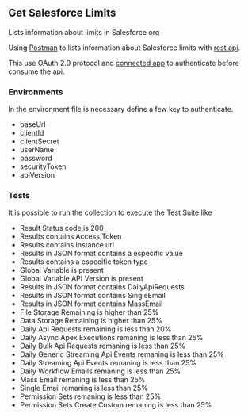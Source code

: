 ## Get Salesforce Limits

Lists information about limits in Salesforce org

Using [Postman](https://www.getpostman.com/) to lists information about Salesforce limits with [rest api](https://cnt.prd.itau/blogs/8d942221-ab88-4f33-86ba-1fa88a0229b6/entry/Rest_API).
 
 This use OAuth 2.0 protocol and [connected app](https://help.salesforce.com/articleView?id=connected_app_overview.htm&type=5) to authenticate before consume the api.


### Environments

 In the environment file is necessary define a few key to authenticate.

 * baseUrl
 * clientId
 * clientSecret
 * userName
 * password
 * securityToken
 * apiVersion


### Tests

 It is possible to run the collection to execute the Test Suite like

 * Result Status code is 200
 * Results contains Access Token
 * Results contains Instance url
 * Results in JSON format contains a especific value
 * Results contains a especific token type
 * Global Variable is present
 * Global Variable API Version is present
 * Results in JSON format contains DailyApiRequests
 * Results in JSON format contains SingleEmail
 * Results in JSON format contains MassEmail
 * File Storage Remaining is higher than 25%
 * Data Storage Remaining is higher than 25%
 * Daily Api Requests remaining is less than 20%
 * Daily Async Apex Executions remaning is less than 25%
 * Daily Bulk Api Requests remaning is less than 25%
 * Daily Generic Streaming Api Events remaning is less than 25%
 * Daily Streaming Api Events remaning is less than 25%
 * Daily Workflow Emails remaning is less than 25%
 * Mass Email remaning is less than 25%
 * Single Email remaning is less than 25%
 * Permission Sets remaning is less than 25%
 * Permission Sets Create Custom remaning is less than 25%

